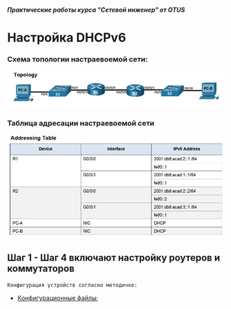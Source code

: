##### Практические работы курса "Сетевой инженер" от OTUS
#  Настройка DHCPv6
###  Схема топологии настраевоемой сети:
![](Topology_6.png)
###  Таблица адресации настраевоемой сети
![](address_table_6.png)

## Шаг 1 - Шаг 4 включают настройку роутеров и коммутаторов 
    Конфигурация устройств согласно методичке:
- [Конфигурационные файлы;](config/)
